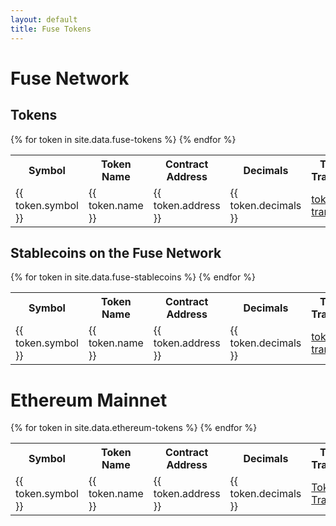 ```yaml
---
layout: default
title: Fuse Tokens
---
```


# Fuse Network

## Tokens

<table><tbody><tr><th>Symbol</th><th>Token Name</th><th>Contract Address</th><th>Decimals</th><th>Token Transfers</th><th>Transactions</th></tr>
{% for token in site.data.fuse-tokens %}
    <tr>
      <td class="symbol">{{ token.symbol }}</td>
      <td>{{ token.name }}</td>
      <td class="addr">{{ token.address }}</td>
      <td class="r">{{ token.decimals }}</td>
      <td><a href="https://explorer.fuse.io/tokens/{{ token.address }}/token_transfers" target="_blank">token transfers</a></td>
      <td><a href="https://explorer.fuse.io/address/{{ token.address }}/transactions" target="_blank">transactions</a></td>
    </tr>
{% endfor %}
</tbody></table>

## Stablecoins on the Fuse Network

<table><tbody><tr><th>Symbol</th><th>Token Name</th><th>Contract Address</th><th>Decimals</th><th>Token Transfers</th><th>Transactions</th></tr>
{% for token in site.data.fuse-stablecoins %}
    <tr>
      <td class="symbol">{{ token.symbol }}</td>
      <td>{{ token.name }}</td>
      <td class="addr">{{ token.address }}</td>
      <td class="r">{{ token.decimals }}</td>
      <td><a href="https://explorer.fuse.io/tokens/{{ token.address }}/token_transfers" target="_blank">token transfers</a></td>
      <td><a href="https://explorer.fuse.io/address/{{ token.address }}/transactions" target="_blank">transactions</a></td>
    </tr>
{% endfor %}
</tbody></table>

# Ethereum Mainnet

<table>
  <tbody>
    <tr>
      <th>Symbol</th>
      <th>Token Name</th>
      <th>Contract Address</th>     
      <th>Decimals</th>
      <th>Token Transfers</th>
      <th>Transactions</th>
      <th>DEX Trades</th>
    </tr>
{% for token in site.data.ethereum-tokens %}
    <tr>
      <td class="symbol">{{ token.symbol }}</td>
      <td>{{ token.name }}</td>
      <td class="addr">{{ token.address }}</td>
      <td class="r">{{ token.decimals }}</td>
      <td><a href="https://etherscan.io/token/{{ token.address }}" target="_blank">Token Transfers</a></td>
      <td><a href="https://etherscan.io/address/{{ token.address }}" target="_blank">Transactions</a></td>
      <td><a href="https://etherscan.io/token/{{ token.address }}#tokenTrade" target="_blank">DEX Trades</a></td>
    </tr>
{% endfor %}
  </tbody>
</table>
